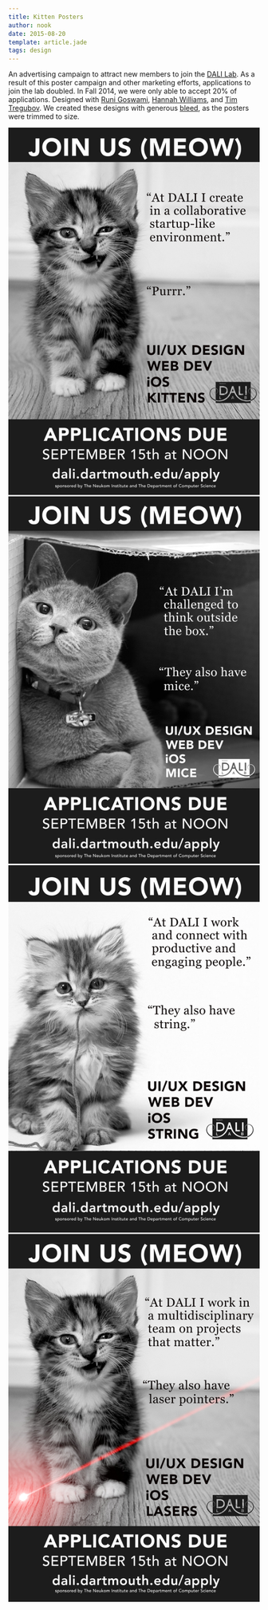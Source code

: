 ```yaml
---
title: Kitten Posters
author: nook
date: 2015-08-20
template: article.jade
tags: design
---
```


An advertising campaign to attract new members to join the [DALI Lab](http://dali.dartmouth.edu).  As a result of this poster campaign and other marketing efforts, applications to join the lab doubled.  In Fall 2014, we were only able to accept 20% of applications.  Designed with [Runi Goswami](http://www.runigoswami.com), [Hannah Williams](https://www.linkedin.com/in/hannahgwilliams14), and [Tim Tregubov](http://www.zingweb.com).  We created these designs with generous [bleed](https://en.wikipedia.org/wiki/Bleed_%28printing%29), as the posters were trimmed to size.

[![Original Kitten](kitteh_proto_PRINT_ME.jpg)](kitteh_proto_PRINT_ME.png) 
[![Box Kitten](kitteh_box_PRINT_ME.jpg)](kitteh_box_PRINT_ME.png) 
[![String Kitten](kitteh_string_PRINT_ME.jpg)](kitteh_string_PRINT_ME.png) 
[![Laser Kitten](kitteh_laser_PRINT_ME.jpg)](kitteh_laser_PRINT_ME.png) 
